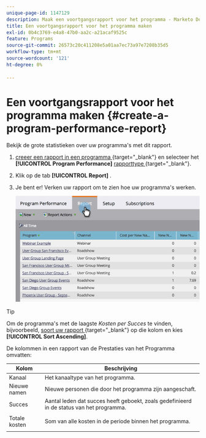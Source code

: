 ```yaml
---
unique-page-id: 1147129
description: Maak een voortgangsrapport voor het programma - Marketo Docs - Productdocumentatie
title: Een voortgangsrapport voor het programma maken
exl-id: 0b4c3769-e4a8-47b0-aa2c-a21acaf9525c
feature: Programs
source-git-commit: 26573c20c411208e5a01aa7ec73a97e7208b35d5
workflow-type: tm+mt
source-wordcount: '121'
ht-degree: 0%

---
```


# Een voortgangsrapport voor het programma maken {#create-a-program-performance-report}

Bekijk de grote statistieken over uw programma&#39;s met dit rapport.

1. [ creeer een rapport in een programma ](/help/marketo/product-docs/reporting/basic-reporting/creating-reports/create-a-report-in-a-program.md){target="_blank"} en selecteer het **[!UICONTROL Program Performance]** [ rapporttype ](/help/marketo/product-docs/reporting/basic-reporting/report-types/report-type-overview.md){target="_blank"}.
1. Klik op de tab **[!UICONTROL Report]** .
1. Je bent er! Verken uw rapport om te zien hoe uw programma&#39;s werken.

   ![](assets/image2014-9-18-17-3a23-3a2.png)

>[!TIP]
>
>Om de programma&#39;s met de laagste *Kosten per Succes* te vinden, bijvoorbeeld, [ soort uw rapport ](/help/marketo/product-docs/reporting/basic-reporting/editing-reports/sort-report-on-columns.md){target="_blank"} op die kolom en kies **[!UICONTROL Sort Ascending]**.

De kolommen in een rapport van de Prestaties van het Programma omvatten:

<table>
 <thead>
  <tr>
   <th>Kolom</th>
   <th>Beschrijving</th>
  </tr>
 </thead>
 <tbody>
  <tr>
   <td>Kanaal</td>
   <td>Het kanaaltype van het programma.</td>
  </tr>
  <tr>
   <td>Nieuwe namen</td>
   <td>Nieuwe personen die door het programma zijn aangeschaft.</td>
  </tr>
  <tr>
   <td>Succes</td>
   <td>Aantal leden dat succes heeft geboekt, zoals gedefinieerd in de status van het programma. </td>
  </tr>
  <tr>
   <td>Totale kosten</td>
   <td><p>Som van alle kosten in de periode binnen het programma.</p></td>
  </tr>
 </tbody>
</table>
